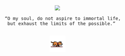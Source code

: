 <div align="center">
  <img src="https://readme-typing-svg.demolab.com?font=Inconsolata&weight=500&size=50&duration=4000&pause=300&color=58A6FF&center=true&vCenter=true&multiline=true&repeat=false&random=false&width=1300&height=140&lines=Hello;I'm+a+anime+girl+wannabe" width="70%" />
  <pre>
    “O my soul, do not aspire to immortal life,
    but exhaust the limits of the possible.” 
  </pre>
  
   <!--
  [![My Skills](https://skillicons.dev/icons?i=html,css,js,laravel,nodejs,react)](https://nyuki.vercel.app/)
  <br>
  [![My Skills](https://skillicons.dev/icons?i=neovim,typescript,express,bun,mysql,postgresql)](https://nyuki.vercel.app/)  
   
   -->

  <img src="cat.gif" width="50"/>
</div>
